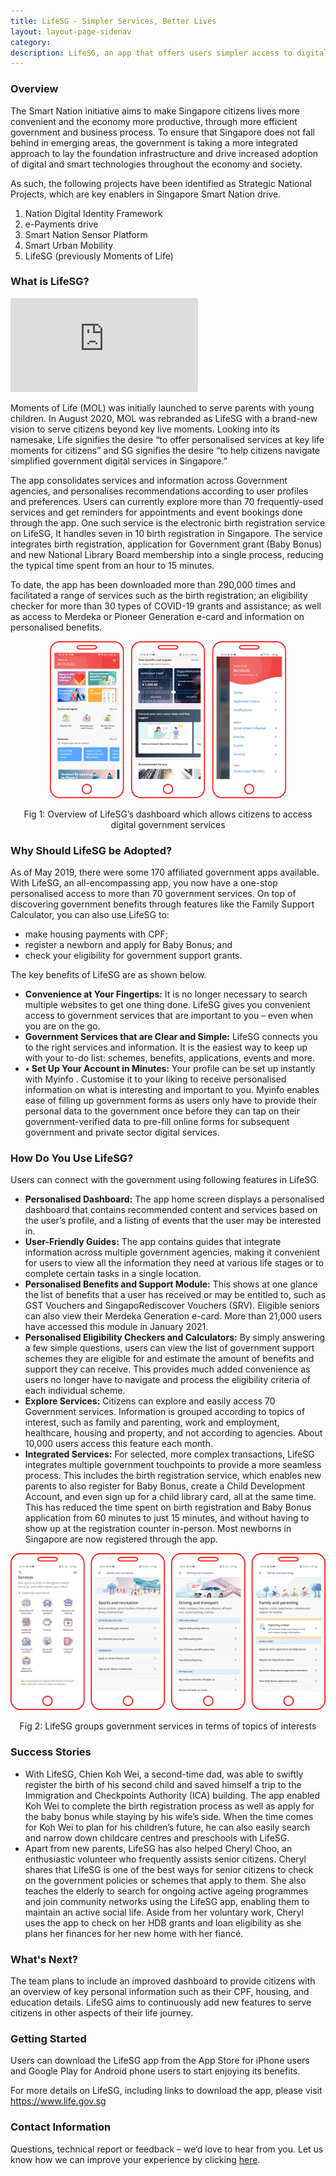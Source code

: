 ```yaml
---
title: LifeSG - Simpler Services, Better Lives
layout: layout-page-sidenav
category: 
description: LifeSG, an app that offers users simpler access to digital government service through the consolidation of personalised content.
---
```


### Overview
The Smart Nation initiative aims to make Singapore citizens lives more convenient and the economy more productive, through more efficient government and business process. To ensure that Singapore does not fall behind in emerging areas, the government is taking a more integrated approach to lay the foundation infrastructure and drive increased adoption of digital and smart technologies throughout the economy and society.

As such, the following projects have been identified as Strategic National Projects, which are key enablers in Singapore Smart Nation drive.
1. Nation Digital Identity Framework
2. e-Payments drive
3. Smart Nation Sensor Platform
4. Smart Urban Mobility
5. LifeSG (previously Moments of Life)

### What is LifeSG?
<iframe src="https://www.youtube.com/embed/cqy9LF2jw7M?showinfo=0" frameborder="0" allow="accelerometer; autoplay; encrypted-media; gyroscope; picture-in-picture" allowfullscreen></iframe>

Moments of Life (MOL) was initially launched to serve parents with young children. In August 2020, MOL was rebranded as LifeSG with a brand-new vision to serve citizens beyond key live moments. Looking into its namesake, Life signifies the desire “to offer personalised services at key life moments for citizens” and SG signifies the desire “to help citizens navigate simplified government digital services in Singapore.”

The app consolidates services and information across Government agencies, and personalises recommendations according to user profiles and preferences. Users can currently explore more than 70 frequently-used services and get reminders for appointments and event bookings done through the app. One such service is the electronic birth registration service on LifeSG, It handles seven in 10 birth registration in Singapore. The service integrates birth registration, application for Government grant (Baby Bonus) and new National Library Board membership into a single process, reducing the typical time spent  from an hour to 15 minutes.

To date, the app has been downloaded more than 290,000 times and facilitated a range of services such as the birth registration; an eligibility checker for more than 30 types of COVID-19 grants and assistance; as well as access to Merdeka or Pioneer Generation e-card and information on personalised benefits.

<p align="center">
<img src="/assets/img/lifesg-dashboard.png" alt="Fig 1: Overview of LifeSG’s dashboard which allows citizens to access digital government services" width="75%" height="75%"></p>
<p align="center">Fig 1: Overview of LifeSG’s dashboard which allows citizens to access digital government services</p>

### Why Should LifeSG be Adopted?
As of May 2019, there were some 170 affiliated government apps available. With LifeSG, an all-encompassing app, you now have a one-stop personalised access to more than 70 government services. On top of discovering government benefits through features like the Family Support Calculator, you can also use LifeSG to:
- make housing payments with CPF;
- register a newborn and apply for Baby Bonus; and
- check your eligibility for government support grants.

The key benefits of LifeSG are as shown below.
- **Convenience at Your Fingertips:** It is no longer necessary to search multiple websites to get one thing done. LifeSG gives you convenient access to government services that are important to you – even when you are on the go.
- **Government Services that are Clear and Simple:** LifeSG connects you to the right services and information. It is the easiest way to keep up with your to-do list: schemes, benefits, applications, events and more.
- **•	Set Up Your Account in Minutes:** Your profile can be set up instantly with Myinfo . Customise it to your liking to receive personalised information on what is interesting and important to you. Myinfo enables ease of filling up government forms as users only have to provide their personal data to the government once before they can tap on their government-verified data to pre-fill online forms for subsequent government and private sector digital services.

### How Do You Use LifeSG?
Users can connect with the government using following features in LifeSG.
- **Personalised Dashboard:** The app home screen displays a personalised dashboard that contains recommended content and services based on the user’s profile, and a listing of events that the user may be interested in.
- **User-Friendly Guides:** The app contains guides that integrate information across multiple government agencies, making it convenient for users to view  all the information they need at various life stages or to complete certain tasks in a single location.
- **Personalised Benefits and Support Module:** This shows at one glance the list of benefits that a user has received or may be entitled to, such as GST Vouchers and SingapoRediscover Vouchers (SRV). Eligible seniors can also view their Merdeka Generation e-card. More than 21,000 users have accessed this module in January 2021.
- **Personalised Eligibility Checkers and Calculators:** By simply answering a few simple questions, users can view the list of government support schemes they are eligible for and estimate the amount of benefits and support they can receive. This provides much added convenience as users no longer have to navigate and process the eligibility criteria of each individual scheme.
- **Explore Services:** Citizens can explore and easily access 70 Government services. Information is grouped according to topics of interest, such as family and parenting, work and employment, healthcare, housing and property, and not according to agencies. About 10,000 users access this feature each month.
- **Integrated Services:** For selected, more complex transactions, LifeSG integrates multiple government touchpoints to provide a more seamless process. This includes the birth registration service, which enables new parents to also register for Baby Bonus, create a Child Development Account, and even sign up for a child library card, all at the same time. This has reduced the time spent on birth registration and Baby Bonus application from 60 minutes to just 15 minutes, and without having to show up at the registration counter in-person. Most newborns in Singapore are now registered through the app.

<p align="center">
<img src="/assets/img/lifesg-services.png" alt="Fig 2: LifeSG groups government services in terms of topics of interests"></p>
<p align="center">Fig 2: LifeSG groups government services in terms of topics of interests</p>

### Success Stories
- With LifeSG, Chien Koh Wei, a second-time dad, was able to swiftly register the birth of his second child and saved himself a trip to the Immigration and Checkpoints Authority (ICA) building. The app enabled Koh Wei to complete the birth registration process as well as apply for the baby bonus while staying by his wife’s side. When the time comes for Koh Wei to plan for his children’s future, he can also easily search and narrow down childcare centres and preschools with LifeSG.
- Apart from new parents, LifeSG has also helped Cheryl Choo, an enthusiastic volunteer who frequently assists senior citizens. Cheryl shares that LifeSG is one of the best ways for senior citizens to check on the government policies or schemes that apply to them. She also teaches the elderly to search for ongoing active ageing programmes and join community networks using the LifeSG app, enabling them to maintain an active social life. Aside from her voluntary work, Cheryl uses the app to check on her HDB grants and loan eligibility as she plans her finances for her new home with her fiancé.

### What's Next?
The team plans to include an improved dashboard to provide citizens with an overview of key personal information such as their CPF, housing, and education details. LifeSG aims to continuously add new features to serve citizens in other aspects of their life journey.

### Getting Started
Users can download the LifeSG app from the App Store for iPhone users and Google Play for Android phone users to start enjoying its benefits.

For more details on LifeSG, including links to download the app, please visit <https://www.life.gov.sg>

### Contact Information
Questions, technical report or feedback – we’d love to hear from you. Let us know how we can improve your experience by clicking [here](https://www.life.gov.sg/get-in-touch).
